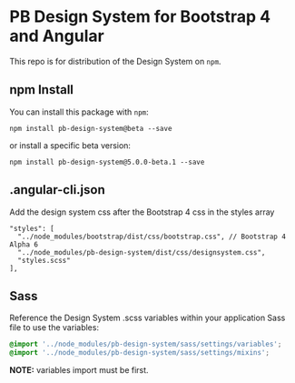 # PB Design System for Bootstrap 4 and Angular

This repo is for distribution of the Design System on `npm`. 

## npm Install
You can install this package with `npm`:

```shell
npm install pb-design-system@beta --save
```

or install a specific beta version:

```shell
npm install pb-design-system@5.0.0-beta.1 --save
```

## .angular-cli.json
Add the design system css after the Bootstrap 4 css in the styles array

```
"styles": [
  "../node_modules/bootstrap/dist/css/bootstrap.css", // Bootstrap 4 Alpha 6
  "../node_modules/pb-design-system/dist/css/designsystem.css",
  "styles.scss"
],
```


## Sass
Reference the Design System .scss variables within your application Sass file to use the variables:

```scss
@import '../node_modules/pb-design-system/sass/settings/variables';
@import '../node_modules/pb-design-system/sass/settings/mixins';
```

**NOTE:** variables import must be first.
